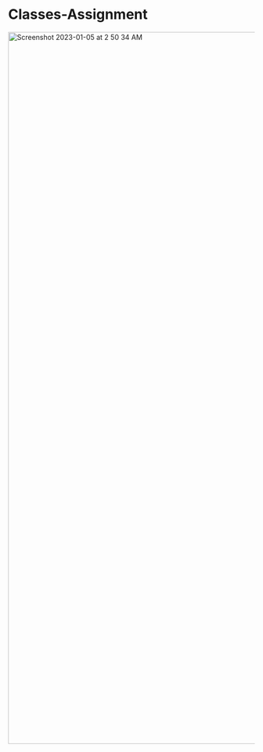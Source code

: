 # Classes-Assignment
<img width="1451" alt="Screenshot 2023-01-05 at 2 50 34 AM" src="https://user-images.githubusercontent.com/46815292/210671604-d0917ece-216c-453e-b14a-b8b72d697ee3.png">
